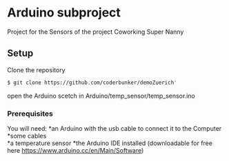 # Arduino subproject 

Project for the Sensors of the project Coworking Super Nanny

## Setup

Clone the repository
```sh
$ git clone https://github.com/coderbunker/demoZuerich'
```
open the Arduino scetch in Arduino/temp_sensor/temp_sensor.ino

### Prerequisites

You will need:
*an Arduino with the usb cable to connect it to the Computer
*some cables  
*a temperature sensor
*the Arduino IDE installed (downloadable for free here https://www.arduino.cc/en/Main/Software)





